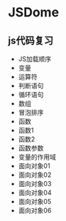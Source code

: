 # JSDome

## js代码复习

*   JS加载顺序
*   变量
*   运算符
*   判断语句
*   循环语句
*   数组
*   冒泡排序
*   函数
*   函数1
*   函数2
*   函数参数
*   变量的作用域
*   面向对象01
*   面向对象02
*   面向对象03
*   面向对象04
*   面向对象05
*   面向对象06
